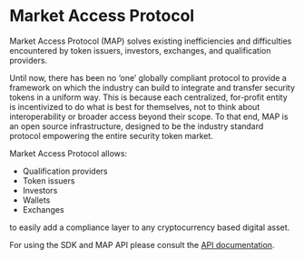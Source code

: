 # Market Access Protocol

Market Access Protocol (MAP) solves existing inefficiencies and difficulties encountered by token issuers, investors, exchanges, and qualification providers. 

Until now, there has been no ‘one’ globally compliant protocol to provide a framework on which the industry can build to integrate and transfer security tokens in a uniform way. This is because each centralized, for-profit entity is incentivized to do what is best for themselves, not to think about interoperability or broader access beyond their scope. To that end, MAP is an open source infrastructure, designed to be the industry standard protocol empowering the entire security token market.

Market Access Protocol allows:

- Qualification providers
- Token issuers
- Investors
- Wallets
- Exchanges

to easily add a compliance layer to any cryptocurrency based digital asset.

For using the SDK and MAP API please consult the [API documentation](https://marketaccessprotocol.docs.apiary.io).
